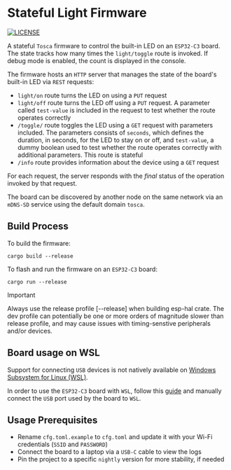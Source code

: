 # Stateful Light Firmware

[![LICENSE][license badge]][license]

A stateful `Tosca` firmware to control the built-in LED on an `ESP32-C3` board.
The state tracks how many times the `light/toggle` route is invoked.
If debug mode is enabled, the count is displayed in the console.

The firmware hosts an `HTTP` server that manages the state of the board's
built-in LED via `REST` requests:

- `light/on` route turns the LED on using a `PUT` request
- `light/off` route turns the LED off using a `PUT` request. A parameter called
  `test-value` is included in the request to test whether the route operates
  correctly
- `/toggle/` route toggles the LED using a `GET` request with
  parameters included. The parameters consists of `seconds`, which defines the
  duration, in seconds, for the LED to stay on or off, and `test-value`,
  a dummy boolean used to test whether the route operates correctly with
  additional parameters. This route is stateful
- `/info` route provides information about the device using a `GET` request

For each request, the server responds with the _final_ status of the operation
invoked by that request.

The board can be discovered by another node on the same network via
an `mDNS-SD` service using the default domain `tosca`.

## Build Process

To build the firmware:

```console
cargo build --release
```

To flash and run the firmware on an `ESP32-C3` board:

```console
cargo run --release
```

> [!IMPORTANT]
> Always use the release profile [--release] when building esp-hal crate.
  The dev profile can potentially be one or more orders of magnitude
  slower than release profile, and may cause issues with timing-senstive
  peripherals and/or devices.

## Board usage on WSL

Support for connecting `USB` devices is not natively available on [Windows
Subsystem for Linux (WSL)](https://learn.microsoft.com/en-us/windows/wsl/).

In order to use the `ESP32-C3` board with `WSL`, follow this
[guide](https://learn.microsoft.com/en-us/windows/wsl/connect-usb) and manually
connect the `USB` port used by the board to `WSL`.

## Usage Prerequisites

- Rename `cfg.toml.example` to `cfg.toml` and update it with your
Wi-Fi credentials (`SSID` and `PASSWORD`)
- Connect the board to a laptop via a `USB-C` cable to view the logs
- Pin the project to a specific `nightly` version for more stability, if needed

<!-- Links -->
[license]: https://github.com/ToscaLab/tosca/blob/master/LICENSE

<!-- Badges -->
[license badge]: https://img.shields.io/badge/license-MIT-blue.svg

